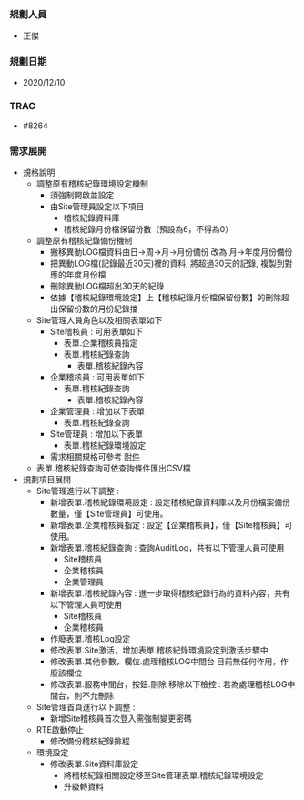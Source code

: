 ### <div id="user">規劃人員</div>
* 正傑

### <div id="updatedate">規劃日期</div>
* 2020/12/10

### <div id="trac">TRAC</div>
* #8264

### <div id="requirement">需求展開</div>
* 規格說明
    * 調整原有稽核紀錄環境設定機制
        * 須強制開啟並設定
        * 由Site管理員設定以下項目
            * 稽核紀錄資料庫
            * 稽核紀錄月份檔保留份數（預設為6，不得為0）
    * 調整原有稽核紀錄備份機制
        * 搬移異動LOG檔資料由日->周->月->月份備份 改為 月->年度月份備份
        * 把異動LOG檔(記錄最近30天)裡的資料, 將超過30天的記錄, 複製到對應的年度月份檔
        * 刪除異動LOG檔超出30天的紀錄
        * 依據【稽核紀錄環境設定】上【稽核紀錄月份檔保留份數】的刪除超出保留份數的月份紀錄擋
    * Site管理人員角色以及相關表單如下
        * Site稽核員 : 可用表單如下
            * 表單.企業稽核員指定
            * 表單.稽核紀錄查詢
                * 表單.稽核紀錄內容
        * 企業稽核員 : 可用表單如下
            * 表單.稽核紀錄查詢
                * 表單.稽核紀錄內容
        * 企業管理員 : 增加以下表單
            * 表單.稽核紀錄查詢
        * Site管理員 : 增加以下表單
            * 表單.稽核紀錄環境設定
        * 需求相關規格可參考 <a href="./8.10.0/UPDATE/ITEM_5/RTE/attachment/AuditLog_Viewer-2020-12-09b.xlsx" download>附件</a>
    * 表單.稽核紀錄查詢可依查詢條件匯出CSV檔
* 規劃項目展開
    * Site管理進行以下調整 :
        * 新增表單.稽核紀錄環境設定 : 設定稽核紀錄資料庫以及月份檔案備份數量，僅【Site管理員】可使用。
        * 新增表單.企業稽核員指定 : 設定【企業稽核員】，僅【Site稽核員】可使用。
        * 新增表單.稽核紀錄查詢 : 查詢AuditLog，共有以下管理人員可使用
            * Site稽核員
            * 企業稽核員
            * 企業管理員
        * 新增表單.稽核紀錄內容 : 進一步取得稽核紀錄行為的資料內容，共有以下管理人員可使用
            * Site稽核員
            * 企業稽核員
        * 作廢表單.稽核Log設定
        * 修改表單.Site激活，增加表單.稽核紀錄環境設定到激活步驟中
        * 修改表單.其他參數，欄位.處理稽核LOG中間台 目前無任何作用，作廢該欄位
        * 修改表單.服務中間台，按鈕.刪除 移除以下檢控 : 若為處理稽核LOG中間台，則不允刪除
    * Site管理首頁進行以下調整 :
        * 新增Site稽核員首次登入需強制變更密碼
    * RTE啟動停止
        * 修改備份稽核紀錄排程
    * 環境設定
        * 修改表單.Site資料庫設定
            * 將稽核紀錄相關設定移至Site管理表單.稽核紀錄環境設定
            * 升級轉資料